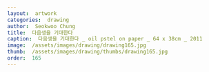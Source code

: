 ```yaml
---
layout:  artwork
categories:  drawing
author:  Seokwoo Chung
title:  다음생을 기대한다
caption:  다음생을 기대한다 _ oil pstel on paper _ 64 x 38cm _ 2011
image:  /assets/images/drawing/drawing165.jpg
thumb:  /assets/images/drawing/thumbs/drawing165.jpg
order:  165
---
```

